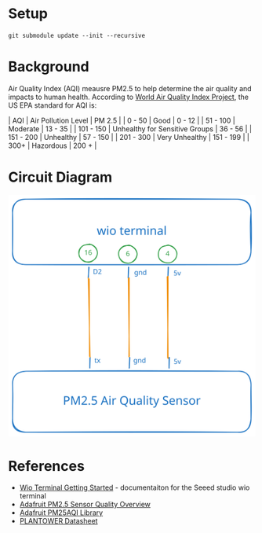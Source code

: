 # Setup
```
git submodule update --init --recursive
```

# Background
Air Quality Index (AQI) meausre PM2.5 to help determine the air quality and impacts to human health. According to [World Air Quality Index Project](https://aqicn.org/calculator/), the US EPA standard for AQI is:

| AQI | Air Pollution Level | PM 2.5 |
| 0 - 50 | Good | 0 - 12 |
| 51 - 100 | Moderate | 13 - 35 |
| 101 - 150 | Unhealthy for Sensitive Groups | 36 - 56 |
| 151 - 200 | Unhealthy | 57 - 150 |
| 201 - 300 | Very Unhealthy | 151 - 199 |
| 300+ | Hazordous | 200 + |

# Circuit Diagram
![](./circuit_diagram.svg)

# References
- [Wio Terminal Getting Started](https://wiki.seeedstudio.com/Wio-Terminal-Getting-Started/) - documentaiton for the Seeed studio wio terminal
- [Adafruit PM2.5 Sensor Quality Overview](https://learn.adafruit.com/pm25-air-quality-sensor/overview)
- [Adafruit PM25AQI Library](https://github.com/adafruit/Adafruit_PM25AQI)
- [PLANTOWER Datasheet](https://cdn-shop.adafruit.com/product-files/3686/plantower-pms5003-manual_v2-3.pdf)